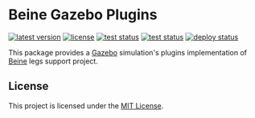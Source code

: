 # Beine Gazebo Plugins

[![latest version](https://img.shields.io/github/v/release/threeal/beine_gazebo_plugins)](https://github.com/threeal/beine_gazebo_plugins/releases/)
[![license](https://img.shields.io/github/license/threeal/beine_gazebo_plugins)](./LICENSE)
[![test status](https://img.shields.io/github/workflow/status/threeal/beine_gazebo_plugins/Build%20and%20Test?label=test)](https://github.com/threeal/beine_gazebo_plugins/actions)
[![test status](https://img.shields.io/github/workflow/status/threeal/beine_gazebo_plugins/Build%20and%20Test?label=test)](https://github.com/threeal/beine_gazebo_plugins/actions)
[![deploy status](https://img.shields.io/github/workflow/status/threeal/beine_gazebo_plugins/Deploy%20Debian?label=deploy)](https://github.com/threeal/beine_gazebo_plugins/actions/workflows/deploy-debian.yml)


This package provides a [Gazebo](http://gazebosim.org/) simulation's plugins implementation of [Beine](https://github.com/threeal/beine) legs support project.

## License

This project is licensed under the [MIT License](./LICENSE).
